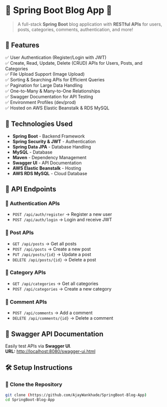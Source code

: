 # 📝 Spring Boot Blog App 🚀

> A full-stack **Spring Boot** blog application with **RESTful APIs** for users, posts, categories, comments, authentication, and more!

## 📌 Features
✅ User Authentication (Register/Login with JWT)  
✅ Create, Read, Update, Delete (CRUD) APIs for Users, Posts, and Categories  
✅ File Upload Support (Image Upload)  
✅ Sorting & Searching APIs for Efficient Queries  
✅ Pagination for Large Data Handling  
✅ One-to-Many & Many-to-One Relationships  
✅ Swagger Documentation for API Testing  
✅ Environment Profiles (dev/prod)  
✅ Hosted on AWS Elastic Beanstalk & RDS MySQL  

## 🚀 Technologies Used
- **Spring Boot** - Backend Framework  
- **Spring Security & JWT** - Authentication  
- **Spring Data JPA** - Database Handling  
- **MySQL** - Database  
- **Maven** - Dependency Management  
- **Swagger UI** - API Documentation  
- **AWS Elastic Beanstalk** - Hosting  
- **AWS RDS MySQL** - Cloud Database  

## 🎯 API Endpoints

### 🔑 **Authentication APIs**
- `POST /api/auth/register` → Register a new user  
- `POST /api/auth/login` → Login and receive JWT  

### 📝 **Post APIs**
- `GET /api/posts` → Get all posts  
- `POST /api/posts` → Create a new post  
- `PUT /api/posts/{id}` → Update a post  
- `DELETE /api/posts/{id}` → Delete a post  

### 📂 **Category APIs**
- `GET /api/categories` → Get all categories  
- `POST /api/categories` → Create a new category  

### 💬 **Comment APIs**
- `POST /api/comments` → Add a comment  
- `DELETE /api/comments/{id}` → Delete a comment  

## 📄 Swagger API Documentation
Easily test APIs via **Swagger UI**.  
**URL:** [http://localhost:8080/swagger-ui.html](http://localhost:8080/swagger-ui.html)  

## 🛠️ Setup Instructions
### 🔹 **Clone the Repository**
```bash
git clone (https://github.com/AjayWankhade/SpringBoot-Blog-App)
cd SpringBoot-Blog-App
